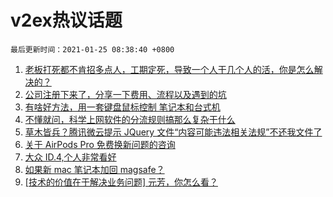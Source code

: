 # v2ex热议话题

`最后更新时间：2021-01-25 08:38:40 +0800`

1. [老板打死都不肯招多点人，工期定死，导致一个人干几个人的活，你是怎么解决的？](https://www.v2ex.com/t/747824)
1. [公司注册下来了，分享一下费用、流程以及遇到的坑](https://www.v2ex.com/t/747843)
1. [有啥好方法，用一套键盘鼠标控制 笔记本和台式机](https://www.v2ex.com/t/747842)
1. [不懂就问，科学上网软件的分流规则搞那么复杂干什么](https://www.v2ex.com/t/747883)
1. [草木皆兵？腾讯微云提示 JQuery 文件“内容可能违法相关法规”不还我文件了](https://www.v2ex.com/t/747875)
1. [关于 AirPods Pro 免费换新问题的咨询](https://www.v2ex.com/t/747887)
1. [大众 ID.4,个人非常看好](https://www.v2ex.com/t/747823)
1. [如果新 mac 笔记本加回 magsafe？](https://www.v2ex.com/t/747820)
1. [[技术的价值在于解决业务问题] 元芳，你怎么看？](https://www.v2ex.com/t/747800)

